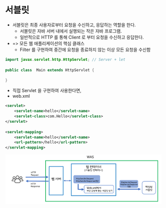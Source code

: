 # 서블릿
- 서블릿은 최종 사용자로부터 요청을 수신하고, 응답하는 역할을 한다.
    * 서블릿은 자바 서버 내에서 실행되는 작은 자바 프로그램.
    * 일반적으로 HTTP 를 통해 Client 로 부터 요청을 수신하고 응답한다.
- => 모든 웹 애플리케이션의 핵심 클래스
    * Filter 를 구현하여 중간에 요청을 종료하지 않는 이상 모든 요청을 수신함 

```java
import javax.servlet.http.HttpServlet; // Server + let

public class  Main extends HttpServlet {
    
}
```

- 직접 Servlet 을 구현하여 사용한다면,
- web.xml 
```xml
<servlet>
    <servlet-name>hello</servlet-name>
    <servlet-class>com.Hello</servlet-class>
</servlet>

<servlet-mapping>
    <servlet-name>hello</servlet-name>
    <url-pattern>/hello</url-pattern>
</servlet-mapping>
```

![img.png](img.png)
